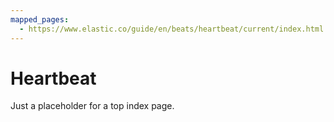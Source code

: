 ```yaml
---
mapped_pages:
  - https://www.elastic.co/guide/en/beats/heartbeat/current/index.html
---
```


# Heartbeat

Just a placeholder for a top index page.
